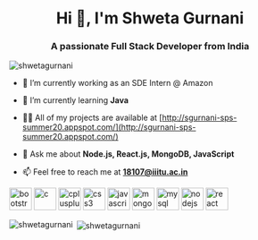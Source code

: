 <h1 align="center">Hi 👋, I'm Shweta Gurnani</h1>
<h3 align="center">A passionate Full Stack Developer from India</h3>

<p align="left"> <img src="https://komarev.com/ghpvc/?username=shwetagurnani" alt="shwetagurnani" /> </p>

- 🔭 I’m currently working as an SDE Intern @ Amazon
- 🌱 I’m currently learning **Java**

- 👨‍💻 All of my projects are available at [http://sgurnani-sps-summer20.appspot.com/](http://sgurnani-sps-summer20.appspot.com/)

- 💬 Ask me about **Node.js, React.js, MongoDB, JavaScript**

- 📫 Feel free to reach me at **18107@iiitu.ac.in**

<p align="left"><img src="https://devicons.github.io/devicon/devicon.git/icons/bootstrap/bootstrap-plain.svg" alt="bootstrap" width="40" height="40"/> <img src="https://devicons.github.io/devicon/devicon.git/icons/c/c-original.svg" alt="c" width="40" height="40"/> <img src="https://devicons.github.io/devicon/devicon.git/icons/cplusplus/cplusplus-original.svg" alt="cplusplus" width="40" height="40"/> <img src="https://devicons.github.io/devicon/devicon.git/icons/css3/css3-original-wordmark.svg" alt="css3" width="40" height="40"/> <img src="https://devicons.github.io/devicon/devicon.git/icons/javascript/javascript-original.svg" alt="javascript" width="40" height="40"/> <img src="https://devicons.github.io/devicon/devicon.git/icons/mongodb/mongodb-original-wordmark.svg" alt="mongodb" width="40" height="40"/> <img src="https://devicons.github.io/devicon/devicon.git/icons/mysql/mysql-original-wordmark.svg" alt="mysql" width="40" height="40"/> <img src="https://devicons.github.io/devicon/devicon.git/icons/nodejs/nodejs-original-wordmark.svg" alt="nodejs" width="40" height="40"/> <img src="https://devicons.github.io/devicon/devicon.git/icons/react/react-original-wordmark.svg" alt="react" width="40" height="40"/></p><p><img align="left" src="https://github-readme-stats.vercel.app/api/top-langs/?username=shwetagurnani&layout=compact&hide=html" alt="shwetagurnani" /></p>

<p>&nbsp;<img align="center" src="https://github-readme-stats.vercel.app/api?username=shwetagurnani&show_icons=true" alt="shwetagurnani" /></p>

